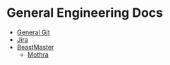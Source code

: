 # General Engineering Docs

- [General Git](./git.md)
- [Jira](./jira.md)
- [BeastMaster](./beastmaster.md)
  - [Mothra](./mothra.md)
